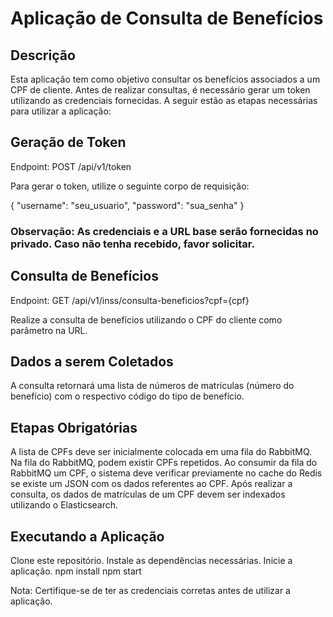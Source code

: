 # Aplicação de Consulta de Benefícios

## Descrição
Esta aplicação tem como objetivo consultar os benefícios associados a um CPF de cliente. Antes de realizar consultas, é necessário gerar um token utilizando as credenciais fornecidas. A seguir estão as etapas necessárias para utilizar a aplicação:

## Geração de Token
Endpoint: POST /api/v1/token

Para gerar o token, utilize o seguinte corpo de requisição:

{
  "username": "seu_usuario",
  "password": "sua_senha"
}
### Observação: As credenciais e a URL base serão fornecidas no privado. Caso não tenha recebido, favor solicitar.

## Consulta de Benefícios
Endpoint: GET /api/v1/inss/consulta-beneficios?cpf={cpf}

Realize a consulta de benefícios utilizando o CPF do cliente como parâmetro na URL.

## Dados a serem Coletados
A consulta retornará uma lista de números de matrículas (número do benefício) com o respectivo código do tipo de benefício.

## Etapas Obrigatórias
A lista de CPFs deve ser inicialmente colocada em uma fila do RabbitMQ.
Na fila do RabbitMQ, podem existir CPFs repetidos.
Ao consumir da fila do RabbitMQ um CPF, o sistema deve verificar previamente no cache do Redis se existe um JSON com os dados referentes ao CPF.
Após realizar a consulta, os dados de matrículas de um CPF devem ser indexados utilizando o Elasticsearch.

## Executando a Aplicação

Clone este repositório.
Instale as dependências necessárias.
Inicie a aplicação.
npm install
npm start

Nota: Certifique-se de ter as credenciais corretas antes de utilizar a aplicação.
